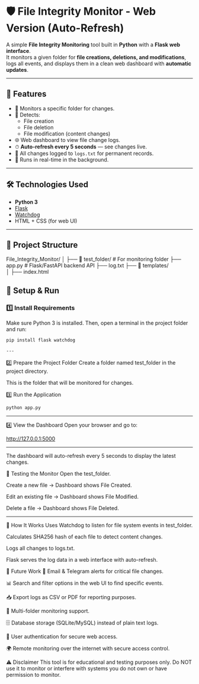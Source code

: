 # 🛡️ File Integrity Monitor - Web Version (Auto-Refresh)

A simple **File Integrity Monitoring** tool built in **Python** with a **Flask web interface**.  
It monitors a given folder for **file creations, deletions, and modifications**, logs all events, and displays them in a clean web dashboard with **automatic updates**.

---

## 📌 Features
- 📂 Monitors a specific folder for changes.
- 📝 Detects:
  - File creation
  - File deletion
  - File modification (content changes)
- 🌐 Web dashboard to view file change logs.
- ⏱ **Auto-refresh every 5 seconds** — see changes live.
- 📄 All changes logged to `logs.txt` for permanent records.
- 🔄 Runs in real-time in the background.

---

## 🛠️ Technologies Used
- **Python 3**
- [Flask](https://flask.palletsprojects.com/)
- [Watchdog](https://pypi.org/project/watchdog/)
- HTML + CSS (for web UI)

---

## 📂 Project Structure

File_Integrity_Monitor/
│
├── 📂 test_folder/              # For monitoring folder
├──  app.py                      # Flask/FastAPI backend API
├── log.txt
├── 📂 templates/                  
│   ├── index.html

## 🚀 Setup & Run

### 1️⃣ Install Requirements
Make sure Python 3 is installed. Then, open a terminal in the project folder and run:
```bash
pip install flask watchdog

---
```
2️⃣ Prepare the Project Folder
Create a folder named test_folder in the project directory.

This is the folder that will be monitored for changes.

3️⃣ Run the Application
```bash
python app.py
```
---
4️⃣ View the Dashboard
Open your browser and go to:

http://127.0.0.1:5000

---
The dashboard will auto-refresh every 5 seconds to display the latest changes.

🧪 Testing the Monitor
Open the test_folder.

Create a new file → Dashboard shows File Created.

Edit an existing file → Dashboard shows File Modified.

Delete a file → Dashboard shows File Deleted.

---

📜 How It Works
Uses Watchdog to listen for file system events in test_folder.

Calculates SHA256 hash of each file to detect content changes.

Logs all changes to logs.txt.

Flask serves the log data in a web interface with auto-refresh.

🔮 Future Work
📩 Email & Telegram alerts for critical file changes.

📊 Search and filter options in the web UI to find specific events.

📥 Export logs as CSV or PDF for reporting purposes.

📂 Multi-folder monitoring support.

🗄 Database storage (SQLite/MySQL) instead of plain text logs.

🔐 User authentication for secure web access.

🌍 Remote monitoring over the internet with secure access control.

⚠️ Disclaimer
This tool is for educational and testing purposes only.
Do NOT use it to monitor or interfere with systems you do not own or have permission to monitor.
